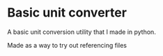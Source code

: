 # Basic unit converter
A basic unit conversion utility that I made in python.

Made as a way to try out referencing files
